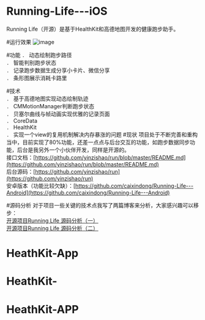 # Running-Life---iOS
Running Life（开源）是基于HealthKit和高德地图开发的健康跑步助手。

#运行效果
![image](https://github.com/caixindong/Running-Life---iOS/blob/master/runninglifedemo.gif)

#功能
`. ` 动态绘制跑步路径    
`. ` 智能判别跑步状态     
`. ` 记录跑步数据生成分享小卡片、微信分享      
`. ` 条形图展示消耗卡路里    

#技术   
`. ` 基于高德地图实现动态绘制轨迹    
`. ` CMMotionManager判断跑步状态    
`. ` 贝塞尔曲线与帧动画实现优雅的记录页面           
`. ` CoreData    
`. ` HealthKit         
`. ` 实现一个view的复用机制解决内存暴涨的问题
#现状
项目处于不断完善和重构当中，目前实现了80%功能，还差一点点与后台交互的功能，如跑步数据同步功能，后台是我另外一个小伙伴开发，同样是开源的。      
接口文档：[https://github.com/yinzishao/run/blob/master/README.md](https://github.com/yinzishao/run/blob/master/README.md)    
后台源码：[https://github.com/yinzishao/run](https://github.com/yinzishao/run)    
安卓版本（功能比较欠缺）：[https://github.com/caixindong/Running-Life---Android](https://github.com/caixindong/Running-Life---Android)

#源码分析
对于项目一些关键的技术点我写了两篇博客来分析，大家感兴趣可以移步：    
[开源项目Running Life 源码分析（一）](http://caixindong.leanote.com/post/%E5%BC%80%E6%BA%90%E9%A1%B9%E7%9B%AERunning-Life-%E6%BA%90%E7%A0%81%E5%88%86%E6%9E%90)     
[开源项目Running Life 源码分析（二）](http://caixindong.leanote.com/post/3f62d89981d1)



# HeathKit-App
# HeathKit-
# HeathKit-APP
